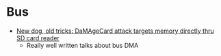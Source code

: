 Bus
===


* [New dog, old tricks: DaMAgeCard attack targets memory directly thru SD card reader](https://swarm.ptsecurity.com/new-dog-old-tricks-damagecard-attack-targets-memory-directly-thru-sd-card-reader/)
    * Really well written talks about bus DMA
